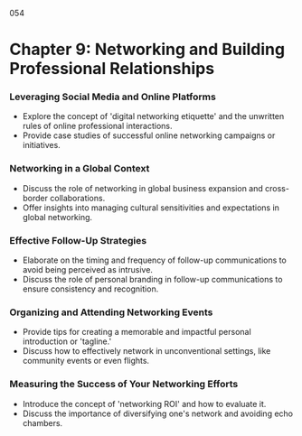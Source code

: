 054

# **Chapter 9: Networking and Building Professional Relationships**

### ****Leveraging Social Media and Online Platforms****

- Explore the concept of 'digital networking etiquette' and the unwritten rules of online professional interactions.
- Provide case studies of successful online networking campaigns or initiatives.

### ****Networking in a Global Context****

- Discuss the role of networking in global business expansion and cross-border collaborations.
- Offer insights into managing cultural sensitivities and expectations in global networking.

### ****Effective Follow-Up Strategies****

- Elaborate on the timing and frequency of follow-up communications to avoid being perceived as intrusive.
- Discuss the role of personal branding in follow-up communications to ensure consistency and recognition.

### ****Organizing and Attending Networking Events****

- Provide tips for creating a memorable and impactful personal introduction or 'tagline.'
- Discuss how to effectively network in unconventional settings, like community events or even flights.

### ****Measuring the Success of Your Networking Efforts****

- Introduce the concept of 'networking ROI' and how to evaluate it.
- Discuss the importance of diversifying one's network and avoiding echo chambers.

